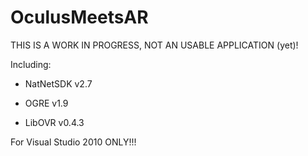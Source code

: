 OculusMeetsAR
=============

THIS IS A WORK IN PROGRESS, NOT AN USABLE APPLICATION (yet)!

Including:

- NatNetSDK v2.7

- OGRE v1.9

- LibOVR v0.4.3


For Visual Studio 2010 ONLY!!!